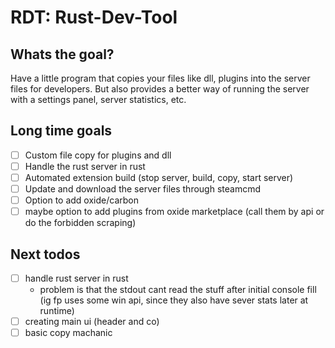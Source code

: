 # RDT: Rust-Dev-Tool

## Whats the goal?

Have a little program that copies your files like dll, plugins into the server files for developers. But also provides a better way of running the server with a settings panel, server statistics, etc.

## Long time goals

-   [ ] Custom file copy for plugins and dll
-   [ ] Handle the rust server in rust
-   [ ] Automated extension build (stop server, build, copy, start server)
-   [ ] Update and download the server files through steamcmd
-   [ ] Option to add oxide/carbon
-   [ ] maybe option to add plugins from oxide marketplace (call them by api or do the forbidden scraping)

## Next todos

-   [ ] handle rust server in rust
    -   problem is that the stdout cant read the stuff after initial console fill (ig fp uses some win api, since they also have sever stats later at runtime)
-   [ ] creating main ui (header and co)
-   [ ] basic copy machanic
